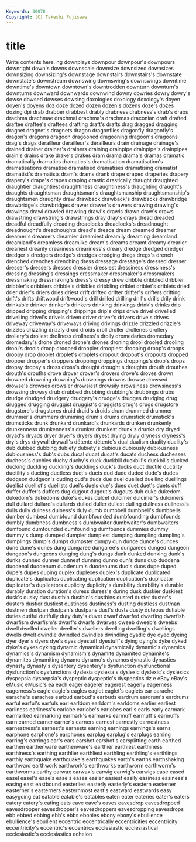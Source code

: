 ```yaml
---
Keywords: 30078 
Copyright: (C) Takeshi Fujisawa
---
```


# title

Write contents here.
ng downplays downpour downpour's downpours downright down's downs
downscale downsize downsized downsizes downsizing downsizing's downstage downstairs downstairs's downstate
downstate's downstream downswing downswing's downswings downtime downtime's downtown downtown's downtrodden
downturn downturn's downturns downward downwards downwind downy dowries dowry dowry's
dowse dowsed dowses dowsing doxologies doxology doxology's doyen doyen's doyens
doz doze dozed dozen dozen's dozens doze's dozes dozing dpi
drab drabber drabbest drably drabness drabness's drab's drabs drachma drachmae
drachmai drachma's drachmas draconian draft drafted draftee draftee's draftees drafting
draft's drafts drag dragged dragging dragnet dragnet's dragnets dragon dragonflies
dragonfly dragonfly's dragon's dragons dragoon dragooned dragooning dragoon's dragoons drag's
drags dérailleur dérailleur's dérailleurs drain drainage drainage's drained drainer drainer's
drainers draining drainpipe drainpipe's drainpipes drain's drains drake drake's drakes
dram drama drama's dramas dramatic dramatically dramatics dramatics's dramatisation dramatisation's
dramatisations dramatise dramatised dramatises dramatising dramatist dramatist's dramatists dram's drams
drank drape draped draperies drapery drapery's drape's drapes draping drastic
drastically draught draughted draughtier draughtiest draughtiness draughtiness's draughting draught's draughts
draughtsman draughtsman's draughtsmanship draughtsmanship's draughtsmen draughty draw drawback drawback's drawbacks
drawbridge drawbridge's drawbridges drawer drawer's drawers drawing drawing's drawings drawl
drawled drawling drawl's drawls drawn draw's draws drawstring drawstring's drawstrings
dray dray's drays dread dreaded dreadful dreadfully dreading dreadlocks dreadlocks's
dreadnought dreadnought's dreadnoughts dread's dreads dream dreamed dreamer dreamer's dreamers
dreamier dreamiest dreamily dreaming dreamland dreamland's dreamless dreamlike dream's dreams
dreamt dreamy drearier dreariest drearily dreariness dreariness's dreary dredge dredged
dredger dredger's dredgers dredge's dredges dredging dregs dregs's drench drenched
drenches drenching dress dressage dressage's dressed dresser dresser's dressers dresses
dressier dressiest dressiness dressiness's dressing dressing's dressings dressmaker dressmaker's dressmakers
dressmaking dressmaking's dress's dressy drew dribble dribbled dribbler dribbler's dribblers
dribble's dribbles dribbling driblet driblet's driblets dried drier drier's driers
dries driest drift drifted drifter drifter's drifters drifting drift's drifts
driftwood driftwood's drill drilled drilling drill's drills drily drink drinkable
drinker drinker's drinkers drinking drinkings drink's drinks drip dripped dripping
dripping's drippings drip's drips drive drivel drivelled drivelling drivel's drivels
driven driver driver's drivers drive's drives driveway driveway's driveways driving
drivings drizzle drizzled drizzle's drizzles drizzling drizzly droid droids droll
droller drolleries drollery drollery's drollest drollness drollness's drolly dromedaries dromedary
dromedary's drone droned drone's drones droning drool drooled drooling drool's
drools droop drooped droopier droopiest drooping droop's droops droopy drop
droplet droplet's droplets dropout dropout's dropouts dropped dropper dropper's droppers
dropping droppings droppings's drop's drops dropsy dropsy's dross dross's drought
drought's droughts drouth drouthes drouth's drouths drove drover drover's drovers
drove's droves drown drowned drowning drowning's drownings drowns drowse drowsed
drowse's drowses drowsier drowsiest drowsily drowsiness drowsiness's drowsing drowsy drub
drubbed drubbing drubbing's drubbings drubs drudge drudged drudgery drudgery's drudge's
drudges drudging drug drugged drugging druggist druggist's druggists drug's drugs
drugstore drugstore's drugstores druid druid's druids drum drummed drummer drummer's
drummers drumming drum's drums drumstick drumstick's drumsticks drunk drunkard drunkard's
drunkards drunken drunkenly drunkenness drunkenness's drunker drunkest drunk's drunks dry
dryad dryad's dryads dryer dryer's dryers dryest drying dryly dryness
dryness's dry's drys drywall drywall's détente détente's dual dualism duality
duality's dub dubbed dubbing dubiety dubiety's dubious dubiously dubiousness dubiousness's
dub's dubs ducal ducat ducat's ducats duchess duchesses duchess's duchies
duchy duchy's duck duckbill duckbill's duckbills ducked ducking duckling duckling's
ducklings duck's ducks duct ductile ductility ductility's ducting ductless duct's
ducts dud dude duded dude's dudes dudgeon dudgeon's duding dud's
duds due duel duelled duelling duellings duellist duellist's duellists duel's
duels due's dues duet duet's duets duff duffer duffer's duffers
dug dugout dugout's dugouts duh duke dukedom dukedom's dukedoms duke's
dukes dulcet dulcimer dulcimer's dulcimers dull dullard dullard's dullards dulled
duller dullest dulling dullness dullness's dulls dully dulness dulness's duly
dumb dumbbell dumbbell's dumbbells dumber dumbest dumbfound dumbfounded dumbfounding dumbfounds
dumbly dumbness dumbness's dumbwaiter dumbwaiter's dumbwaiters dumfound dumfounded dumfounding dumfounds
dummies dummy dummy's dump dumped dumpier dumpiest dumping dumpling dumpling's
dumplings dump's dumps dumpster dumpy dun dunce dunce's dunces dune
dune's dunes dung dungaree dungaree's dungarees dunged dungeon dungeon's dungeons
dunging dung's dungs dunk dunked dunking dunk's dunks dunned dunner
dunnest dunning dunno dun's duns duo duodena duodenal duodenum duodenum's
duodenums duo's duos dupe duped dupe's dupes duping duplex duplexes
duplex's duplicate duplicated duplicate's duplicates duplicating duplication duplication's duplicator duplicator's
duplicators duplicity duplicity's durability durability's durable durably duration duration's duress
duress's during dusk duskier duskiest dusk's dusky dust dustbin dustbin's
dustbins dusted duster duster's dusters dustier dustiest dustiness dustiness's dusting
dustless dustman dustmen dustpan dustpan's dustpans dust's dusts dusty duteous
dutiable duties dutiful dutifully duty duty's duvet dwarf dwarfed dwarfing
dwarfish dwarfism dwarfism's dwarf's dwarfs dwarves dweeb dweeb's dweebs dwell
dwelled dweller dweller's dwellers dwelling dwelling's dwellings dwells dwelt dwindle
dwindled dwindles dwindling dyadic dye dyed dyeing dyer dyer's dyers
dye's dyes dyestuff dyestuff's dying dying's dyke dyked dyke's dykes
dyking dynamic dynamical dynamically dynamic's dynamics dynamics's dynamism dynamism's dynamite
dynamited dynamite's dynamites dynamiting dynamo dynamo's dynamos dynastic dynasties dynasty
dynasty's dysentery dysentery's dysfunction dysfunctional dysfunction's dysfunctions dyslexia dyslexia's dyslexic
dyslexic's dyslexics dyspepsia dyspepsia's dyspeptic dyspeptic's dyspeptics dz e eBay
eBay's eMusic eMusic's ea each eager eagerer eagerest eagerly eagerness
eagerness's eagle eagle's eagles eaglet eaglet's eaglets ear earache earache's
earaches earbud earbud's earbuds eardrum eardrum's eardrums earful earful's earfuls
earl earldom earldom's earldoms earlier earliest earliness earliness's earlobe earlobe's
earlobes earl's earls early earmark earmarked earmarking earmark's earmarks earmuff
earmuff's earmuffs earn earned earner earner's earners earnest earnestly earnestness
earnestness's earnest's earnests earning earnings earnings's earns earphone earphone's earphones
earplug earplug's earplugs earring earring's earrings ear's ears earshot earshot's
earsplitting earth earthed earthen earthenware earthenware's earthier earthiest earthiness earthiness's
earthing earthlier earthliest earthling earthling's earthlings earthly earthquake earthquake's earthquakes
earth's earths earthshaking earthward earthwork earthwork's earthworks earthworm earthworm's earthworms
earthy earwax earwax's earwig earwig's earwigs ease eased easel easel's
easels ease's eases easier easiest easily easiness easiness's easing east
eastbound easterlies easterly easterly's eastern easterner easterner's easterners easternmost east's
eastward eastwards easy easygoing eat eatable eatable's eatables eaten eater
eateries eater's eaters eatery eatery's eating eats eave eave's eaves
eavesdrop eavesdropped eavesdropper eavesdropper's eavesdroppers eavesdropping eavesdrops ebb ebbed ebbing
ebb's ebbs ebonies ebony ebony's ebullience ebullience's ebullient eccentric eccentrically
eccentricities eccentricity eccentricity's eccentric's eccentrics ecclesiastic ecclesiastical ecclesiastic's ecclesiastics echelon
